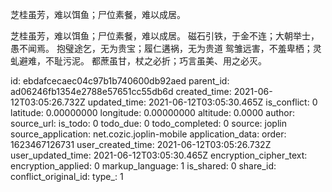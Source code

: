 芝桂虽芳，难以饵鱼；尸位素餐，难以成居。

芝桂虽芳，难以饵鱼；尸位素餐，难以成居。
磁石引铁，于金不连；大朝举士，愚不闻焉。
抱璧途乞，无为贵宝；履仁遘祸，无为贵道
鸳雏远害，不羞卑栖；灵虬避难，不耻污泥。
都蔗虽甘，杖之必折；巧言虽美、用之必灭。

id: ebdafcecaec04c97b1b740600db92aed
parent_id: ad06246fb1354e2788e57651cc55db6d
created_time: 2021-06-12T03:05:26.732Z
updated_time: 2021-06-12T03:05:30.465Z
is_conflict: 0
latitude: 0.00000000
longitude: 0.00000000
altitude: 0.0000
author: 
source_url: 
is_todo: 0
todo_due: 0
todo_completed: 0
source: joplin
source_application: net.cozic.joplin-mobile
application_data: 
order: 1623467126731
user_created_time: 2021-06-12T03:05:26.732Z
user_updated_time: 2021-06-12T03:05:30.465Z
encryption_cipher_text: 
encryption_applied: 0
markup_language: 1
is_shared: 0
share_id: 
conflict_original_id: 
type_: 1